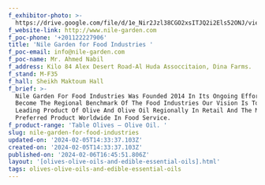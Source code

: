 ```yaml
---
f_exhibitor-photo: >-
  https://drive.google.com/file/d/1e_Nir2Jzl38CGO2xsITJQ2i2Els52ONJ/view?usp=drive_link
f_website-link: http://www.nile-garden.com
f_poc-phone: '+201122227906'
title: 'Nile Garden for Food Industries '
f_poc-email: info@nile-garden.com
f_poc-name: Mr. Ahmed Nabil
f_address: Kilo 84 Alex Desert Road-Al Huda Assoccitaion, Dina Farms.
f_stand: M-F35
f_hall: Sheikh Maktoum Hall
f_brief: >-
  Nile Garden For Food Industries Was Founded 2014 In Its Ongoing Efforts To Be
  Become The Regional Benchmark Of The Food Industries Our Vision Is To Be The
  Leading Product Of Olive And Olive Oil Regionally In Retail And The Most
  Preferred Product Worldwide In Food Service. 
f_product-range: 'Table Olives – Olive Oil. '
slug: nile-garden-for-food-industries
updated-on: '2024-02-05T14:33:37.103Z'
created-on: '2024-02-05T14:33:37.103Z'
published-on: '2024-02-06T16:45:51.806Z'
layout: '[olives-olive-oils-and-edible-essential-oils].html'
tags: olives-olive-oils-and-edible-essential-oils
---
```



